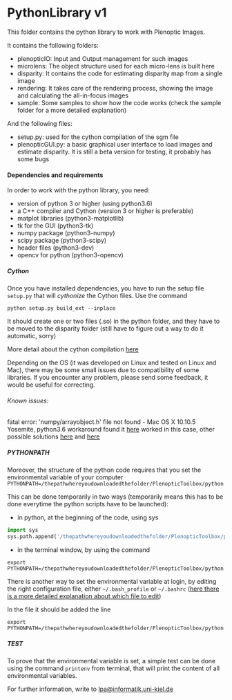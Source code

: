 # PythonLibrary v1

This folder contains the python library to work with Plenoptic Images. 

It contains the following folders:
- plenopticIO: Input and Output management for such images
- microlens: The object structure used for each micro-lens is built here
- disparity: It contains the code for estimating disparity map from a single image
- rendering: It takes care of the rendering process, showing the image and calculating the all-in-focus images
- sample: Some samples to show how the code works (check the sample folder for a more detailed explanation)

And the following files:
- setup.py: used for the cython compilation of the sgm file
- plenopticGUI.py: a basic graphical user interface to load images and estimate disparity. It is still a beta version for testing, it probably has some bugs

#### Dependencies and requirements
In order to work with the python library, you need:
- version of python 3 or higher (using python3.6)
- a C++ compiler and Cython (version 3 or higher is preferable)
- matplot libraries (python3-matplotlib)
- tk for the GUI (python3-tk)
- numpy package (python3-numpy)
- scipy package (python3-scipy)
- header files (python3-dev)
- opencv for python (python3-opencv)

##### Cython

Once you have installed dependencies, you have to run the setup file `setup.py` that will _cythonize_ the Cython files.
Use the command
```
python setup.py build_ext --inplace
```
It should create one or two files (.so) in the python folder, and they have to be moved to the disparity folder (still have to figure out a way to do it automatic, sorry)

More detail about the cython compilation [here](http://cython.readthedocs.io/en/latest/src/reference/compilation.html#compiling-with-distutils)

Depending on the OS (it was developed on Linux and tested on Linux and Mac), there may be some small issues due to compatibility of some libraries. If you encounter any problem, please send some feedback, it would be useful for correcting.

###### Known issues:
fatal error: 'numpy/arrayobject.h' file not found - Mac OS X 10.10.5 Yosemite, python3.6
workaround found it [here](https://github.com/andersbll/cudarray/issues/52) worked in this case, other possible solutions [here](https://github.com/andersbll/cudarray/issues/25) and [here](https://github.com/hmmlearn/hmmlearn/issues/43)

##### PYTHONPATH

Moreover, the structure of the python code requires that you set the environmental variable of your computer 
`PYTHONPATH=/thepathwhereyoudownloadedthefolder/PlenopticToolbox/python`

This can be done temporarily in two ways (temporarily means this has to be done everytime the python scripts have to be launched):
- in python, at the beginning of the code, using sys
```python
import sys
sys.path.append('/thepathwhereyoudownloadedthefolder/PlenopticToolbox/python')
```
- in the terminal window, by using the command
```
export PYTHONPATH=/thepathwhereyoudownloadedthefolder/PlenopticToolbox/python
```

There is another way to set the environmental variable at login, by editing the right configuration file, either `~/.bash_profile` or `~/.bashrc` ([here there is a more detailed explanation about which file to edit](https://www.digitalocean.com/community/tutorials/how-to-read-and-set-environmental-and-shell-variables-on-a-linux-vps#setting-environmental-variables-at-login))

In the file it should be added the line
```
export PYTHONPATH=/thepathwhereyoudownloadedthefolder/PlenopticToolbox/python
```

##### TEST

To prove that the environmental variable is set, a simple test can be done using the command `printenv` from terminal, that will print the content of all environmental variables.

For further information, write to lpa@informatik.uni-kiel.de
